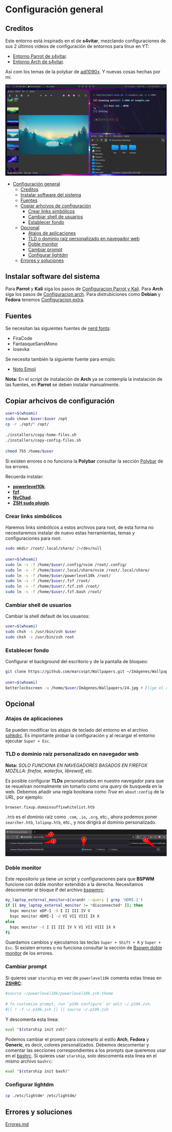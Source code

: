 # Configuración general

## Creditos

Este entorno está inspirado en el de **s4vitar**, mezclando configuraciones de sus 2 últimos vídeos de configuración de entornos para linux en YT:

- [Entorno Parrot de s4vitar](https://www.youtube.com/watch?v=mHLwfI1nHHY).
- [Entorno Arch de s4vitar](https://www.youtube.com/watch?v=fshLf6u8B-w).

Así com los temas de la polybar de [adi1090x](https://github.com/adi1090x/polybar-themes). Y nuevas cosas hechas por mí.

![entorno bspwm-sxhkd + picom + polybar](demo.png)

- [Configuración general](#configuración-general)
  - [Creditos](#creditos)
  - [Instalar software del sistema](#instalar-software-del-sistema)
  - [Fuentes](#fuentes)
  - [Copiar arhcivos de configuración](#copiar-arhcivos-de-configuración)
    - [Crear links simbólicos](#crear-links-simbólicos)
    - [Cambiar shell de usuarios](#cambiar-shell-de-usuarios)
    - [Establecer fondo](#establecer-fondo)
  - [Opcional](#opcional)
    - [Atajos de aplicaciones](#atajos-de-aplicaciones)
    - [TLD o dominio raíz personalizado en navegador web](#tld-o-dominio-raíz-personalizado-en-navegador-web)
    - [Doble monitor](#doble-monitor)
    - [Cambiar prompt](#cambiar-prompt)
    - [Configurar lightdm](#configurar-lightdm)
  - [Errores y soluciones](#errores-y-soluciones)

## Instalar software del sistema

Para **Parrot** y **Kali** siga los pasos de [Configuracion Parrot y Kali](Configuracion-parrot-kali.md). Para **Arch** siga los pasos de [Configuracion arch](Configuracion-arch.md). Para distrubiciones como **Debian** y **Fedora** tenemos [Configuracion extra](Configuracion-extra.md).

## Fuentes

Se necesitan las siguientes fuentes de [nerd fonts](https://github.com/ryanoasis/nerd-fonts/releases):

- FiraCode
- FantasqueSansMono
- Iosevka

Se necesita también la siguiente fuente para emojis:

- [Noto Emoji](https://fonts.google.com/noto/specimen/Noto+Emoji)

**Nota:** En el script de instalación de **Arch** ya se contempla la instalación de las fuentes, en **Parrot** se deben instalar manualmente.

## Copiar arhcivos de configuración

```bash
user=$(whoami)
sudo chown $user:$user /opt
cp -r ./opt/* /opt/

./installers/copy-home-files.sh
./installers/copy-config-files.sh

chmod 755 /home/$user
```

Si existen errores o no funciona la **Polybar** consultar la sección [Polybar](Errores.md#polybar) de los errores.

Recuerda instalar:

- [**powerlevel10k**](https://github.com/romkatv/powerlevel10k#manual).
- [**fzf**](https://github.com/junegunn/fzf#using-git).
- [**NvChad**](https://nvchad.com/docs/quickstart/install).
- [**ZSH sudo plugin**](https://raw.githubusercontent.com/ohmyzsh/ohmyzsh/master/plugins/sudo/sudo.plugin.zsh).

### Crear links simbólicos

Haremos links simbólicos a estos archivos para root, de esta forma no necesitaremos instalar de nuevo estas herramientas, temas y configuraciones para root:

```bash
sudo mkdir /root/.local/share/ 2>/dev/null

user=$(whoami)
sudo ln -s -f /home/$user/.config/nvim /root/.config/
sudo ln -s -f /home/$user/.local/share/nvim /root/.local/share/
sudo ln -s -f /home/$user/powerlevel10k /root/
sudo ln -s -f /home/$user/.fzf /root/
sudo ln -s -f /home/$user/.fzf.zsh /root/
sudo ln -s -f /home/$user/.fzf.bash /root/
```

### Cambiar shell de usuarios

Cambiar la shell default de los usuarios:

```bash
user=$(whoami)
sudo chsh -s /usr/bin/zsh $user
sudo chsh -s /usr/bin/zsh root
```

### Establecer fondo

Configurar el background del escritorio y de la pantalla de bloqueo:

```bash
git clone https://github.com/marcvspt/Wallpapers.git ~/Imágenes/Wallpapers

user=$(whoami)
betterlockscreen -u /home/$user/Imágenes/Wallpapers/24.jpg # Elige el que más te guste
```

## Opcional

### Atajos de aplicaciones

Se pueden modificar los atajos de teclado del entorno en el archivo [sxhkdrc](config/sxhkd/sxhkdrc). Es importante probar la configuración y al recargar el entorno ejecutar `Super + Esc`.

### TLD o dominio raíz personalizado en navegador web

**Nota:** *SOLO FUNCIONA EN NAVEGADORES BASADOS EN FIREFOX MOZILLA: firefox, waterfox, librewolf, etc.*

Es posible configurar **TLDs** personalizados en nuestro navegador para que se resuelvan normalmente sin tomarlo como una *query* de busqueda en la web. Debemos añadir una regla booleana como *True* en `about:config` de la *URL*, por ejemplo:

```url
browser.fixup.domainsuffixwhitelist.htb
```

`.htb` es el dominio raíz como `.com`, `.io`, `.org`, etc., ahora podemos poner `searcher.htb`, `lolipop.htb`, etc., y nos dirigirá al dominio personalizado.

![TLD o dominio raíz personalizado en navegador web](tld-htb-librewolf.png)

### Doble monitor

Este repositorio ya tiene un script y configuraciones para que **BSPWM** funcione con doble monitor extendido a la derecha. Necesitamos descomentar el bloque if del archivo [bspwmrc](config/bspwm/bspwmrc):

```bash
my_laptop_external_monitor=$(xrandr --query | grep 'HDMI-1')
if [[ $my_laptop_external_monitor != *disconnected* ]]; then
  bspc monitor eDP-1 -d I II III IV V
  bspc monitor HDMI-1 -d VI VII VIII IX X
else
  bspc monitor -d I II III IV V VI VII VIII IX X
fi
```

Guardamos cambios y ejecutamos las teclas `Super + Shift + R` y `Super + Esc`. Si existen errores o no funciona consultar la sección de [Bspwm doble monitor](Errores.md#bspwm-doble-monitor) de los errores.

### Cambiar prompt

Si quieres usar `starship` en vez de `powerlevel10k` comenta estas lineas en [**ZSHRC**](.zshrc):

```zsh
#source ~/powerlevel10k/powerlevel10k.zsh-theme

# To customize prompt, run `p10k configure` or edit ~/.p10k.zsh.
#[[ ! -f ~/.p10k.zsh ]] || source ~/.p10k.zsh
```

Y descomenta esta linea:

```zsh
eval "$(starship init zsh)"
```

Podemos cambiar el prompt para colorearlo al estilo **Arch**, **Fedora** y **Generic**, es decir, colores personalizados. Debemos descomentar y comentar las secciones correspondientes a los prompts que queremos usar en el [bashrc](home/bashrc). Si quieres usar `starship`, solo descomenta esta linea en el mismo archivo `bashrc`:

```bash
eval "$(starship init bash)"
```

### Configurar lightdm

```bash
cp ./etc/lightdm* /etc/lightdm/
```

## Errores y soluciones

[Errores.md](Errores.md)
